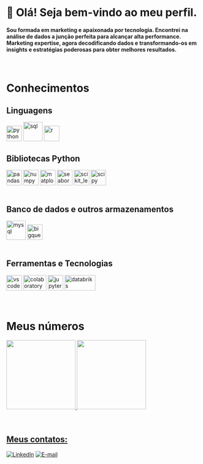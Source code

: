 # 👋 Olá! Seja bem-vindo ao meu perfil.

<h4>
Sou formada em marketing e apaixonada por tecnologia. Encontrei na análise de dados a junção perfeita para alcançar alta performance.
Marketing expertise, agora decodificando dados e transformando-os em insights e estratégias poderosas para obter melhores resultados.
</h4><br/>

# Conhecimentos

## Linguagens
<div>
<img loading="lazy" alt=python src="https://cdn.jsdelivr.net/gh/devicons/devicon/icons/python/python-original-wordmark.svg" width="40" height="40"/> 
<img loading="lazy" alt=sql src="https://upload.wikimedia.org/wikipedia/commons/d/d7/Sql_data_base_with_logo.svg" width="50" height="50"/>
<img loading="lazy" alt=r src="https://upload.wikimedia.org/wikipedia/commons/1/1b/R_logo.svg" width="40" height="40"/> 
</div>

## Bibliotecas Python
<div>
<img loading="lazy" alt=pandas src="https://cdn.jsdelivr.net/gh/devicons/devicon/icons/pandas/pandas-original.svg" width="40" height="40"/>
<img loading="lazy" alt=numpy src="https://cdn.jsdelivr.net/gh/devicons/devicon/icons/numpy/numpy-original.svg" width="40" height="40"/>  
<img loading="lazy" alt=matplotlib src="https://upload.wikimedia.org/wikipedia/commons/8/84/Matplotlib_icon.svg" width="40" height="40"/> 
<img loading="lazy" alt=seaborn src="https://seaborn.pydata.org/_images/logo-mark-lightbg.svg" width="40" height="40"/> 
<img loading="lazy" alt=scikit_learn src="https://upload.wikimedia.org/wikipedia/commons/0/05/Scikit_learn_logo_small.svg" width="40" height="40"/> 
<img loading="lazy" alt=scipy src="https://upload.wikimedia.org/wikipedia/commons/b/b2/SCIPY_2.svg" width="40" height="40"/> 
</div><br/>

## Banco de dados e outros armazenamentos
<div>
<img loading="lazy" alt=mysql src="https://cdn.jsdelivr.net/gh/devicons/devicon/icons/mysql/mysql-original-wordmark.svg" width="50" height="50"/> 
<img loading="lazy" alt=bigquery src="https://upload.wikimedia.org/wikipedia/commons/d/d4/Tabler-icons_brand-google-big-query.svg" width="40" height="40"/> 
</div><br/>

## Ferramentas e Tecnologias
<div>
<img loading="lazy" alt=vscode src="https://cdn.jsdelivr.net/gh/devicons/devicon/icons/vscode/vscode-original-wordmark.svg" width="40" height="40"/>
<img loading="lazy" alt=colaboratory src="https://upload.wikimedia.org/wikipedia/commons/d/d0/Google_Colaboratory_SVG_Logo.svg" width="60" height="40"/>
<img loading="lazy" alt=jupyter src="https://cdn.jsdelivr.net/gh/devicons/devicon/icons/jupyter/jupyter-original-wordmark.svg" width="40" height="40"/>
<img loading="lazy" alt=databriks src="https://upload.wikimedia.org/wikipedia/commons/6/63/Databricks_Logo.png" width="80" height="40"/>
<!--
<img loading="lazy" alt=jupyter src="https://upload.wikimedia.org/wikipedia/commons/4/42/TableauLogo.jpg" width="40" height="40"/>
!-->
</div><br/><br/>

# Meus números
<div>
<a href="https://github.com/crislanecas">
<img loading="lazy" height="180em" src="https://github-readme-stats.vercel.app/api?username=crislanecas&show_icons=true&theme=holi&include_all_commits=true&count_private=true"/>
<img loading="lazy" height="180em" src="https://github-readme-stats.vercel.app/api/top-langs/?username=crislanecas&layout=compact&langs_count=7&theme=holi"/>
</div><br/><br/>

## Meus contatos:

[![LinkedIn](https://img.shields.io/badge/LinkedIn-0077B5?style=for-the-badge&logo=linkedin&logoColor=white)](https://www.linkedin.com/in/crislane-silva/)
[![E-mail](https://img.shields.io/badge/Gmail-D14836?style=for-the-badge&logo=gmail&logoColor=white)](mailto:crislane.silva@gmail.com)

